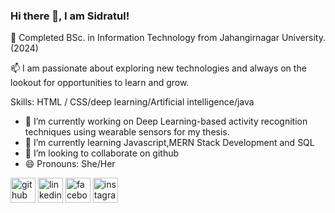 ### Hi there 👋, I am Sidratul!
👋 Completed BSc. in Information Technology from Jahangirnagar University.(2024)

📫 I am passionate about exploring new technologies and always on the lookout for opportunities to learn and grow.

Skills: HTML / CSS/deep learning/Artificial intelligence/java

- 🔭 I’m currently working on  Deep Learning-based activity recognition techniques using wearable sensors for my thesis. 
- 🌱 I’m currently learning Javascript,MERN Stack Development and SQL 
- 👯 I’m looking to collaborate on github 
- 😄 Pronouns: She/Her 


[<img src='https://cdn.jsdelivr.net/npm/simple-icons@3.0.1/icons/github.svg' alt='github' height='40'>](https://github.com/SidratulAfrida)  [<img src='https://cdn.jsdelivr.net/npm/simple-icons@3.0.1/icons/linkedin.svg' alt='linkedin' height='40'>](https://www.linkedin.com/in/sidratul-afrida-104b7820b/?utm_source=share&utm_campaign=share_via&utm_content=profile&utm_medium=android_app//)  [<img src='https://cdn.jsdelivr.net/npm/simple-icons@3.0.1/icons/facebook.svg' alt='facebook' height='40'>](https://www.facebook.com/sidratulafrida)  [<img src='https://cdn.jsdelivr.net/npm/simple-icons@3.0.1/icons/instagram.svg' alt='instagram' height='40'>](https://www.instagram.com/bru_sh31?igsh=ZXV1YWIza245cWcz%2F/)  

